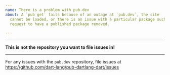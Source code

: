 ```yaml
---
name: There is a problem with pub.dev
about: A `pub get` fails because of an outage at `pub.dev`, the site
  cannot be loaded, or there is an issue with a particular package such as a
  request to have a published package removed.

---
```


**********************************************************
**This is not the repository you want to file issues in!**
**********************************************************

For any issues with the `pub.dev` repository, file issues at
https://github.com/dart-lang/pub-dartlang-dart/issues

